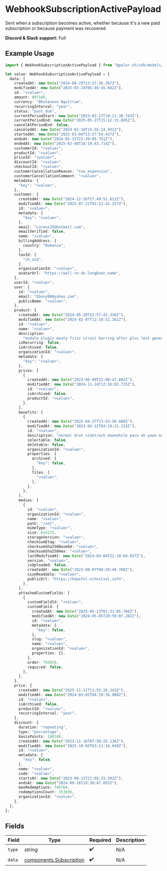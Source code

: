 # WebhookSubscriptionActivePayload

Sent when a subscription becomes active,
whether because it's a new paid subscription or because payment was recovered.

**Discord & Slack support:** Full

## Example Usage

```typescript
import { WebhookSubscriptionActivePayload } from "@polar-sh/sdk/models/components/webhooksubscriptionactivepayload.js";

let value: WebhookSubscriptionActivePayload = {
  data: {
    createdAt: new Date("2024-08-29T13:57:36.367Z"),
    modifiedAt: new Date("2025-03-24T05:48:45.842Z"),
    id: "<value>",
    amount: 897146,
    currency: "Bhutanese Ngultrum",
    recurringInterval: "year",
    status: "past_due",
    currentPeriodStart: new Date("2023-02-17T10:11:30.743Z"),
    currentPeriodEnd: new Date("2025-05-27T15:12:15.895Z"),
    cancelAtPeriodEnd: false,
    canceledAt: new Date("2024-02-18T15:55:24.931Z"),
    startedAt: new Date("2025-01-04T13:57:54.417Z"),
    endsAt: new Date("2024-05-31T22:39:05.751Z"),
    endedAt: new Date("2025-02-08T18:19:43.714Z"),
    customerId: "<value>",
    productId: "<value>",
    priceId: "<value>",
    discountId: "<value>",
    checkoutId: "<value>",
    customerCancellationReason: "too_expensive",
    customerCancellationComment: "<value>",
    metadata: {
      "key": "<value>",
    },
    customer: {
      createdAt: new Date("2024-12-26T17:49:51.811Z"),
      modifiedAt: new Date("2025-07-22T01:12:42.157Z"),
      id: "<value>",
      metadata: {
        "key": "<value>",
      },
      email: "Lorenz25@hotmail.com",
      emailVerified: false,
      name: "<value>",
      billingAddress: {
        country: "Romania",
      },
      taxId: [
        "ch_uid",
      ],
      organizationId: "<value>",
      avatarUrl: "https://well-to-do-longboat.name",
    },
    userId: "<value>",
    user: {
      id: "<value>",
      email: "Ebony90@yahoo.com",
      publicName: "<value>",
    },
    product: {
      createdAt: new Date("2024-05-20T22:57:42.336Z"),
      modifiedAt: new Date("2024-02-07T12:10:52.161Z"),
      id: "<value>",
      name: "<value>",
      description:
        "modulo plugin meaty frizz strait barring after plus lest generally",
      isRecurring: false,
      isArchived: false,
      organizationId: "<value>",
      metadata: {
        "key": "<value>",
      },
      prices: [
        {
          createdAt: new Date("2023-06-09T23:00:47.892Z"),
          modifiedAt: new Date("2024-11-24T12:16:02.725Z"),
          id: "<value>",
          isArchived: false,
          productId: "<value>",
        },
      ],
      benefits: [
        {
          createdAt: new Date("2025-04-27T13:43:50.609Z"),
          modifiedAt: new Date("2023-04-12T03:19:21.133Z"),
          id: "<value>",
          description: "normal drat sidetrack meanwhile pace ah yawn nocturnal",
          selectable: false,
          deletable: false,
          organizationId: "<value>",
          properties: {
            archived: {
              "key": false,
            },
            files: [
              "<value>",
            ],
          },
        },
      ],
      medias: [
        {
          id: "<value>",
          organizationId: "<value>",
          name: "<value>",
          path: "/net",
          mimeType: "<value>",
          size: 614175,
          storageVersion: "<value>",
          checksumEtag: "<value>",
          checksumSha256Base64: "<value>",
          checksumSha256Hex: "<value>",
          lastModifiedAt: new Date("2024-04-04T21:10:04.657Z"),
          version: "<value>",
          isUploaded: false,
          createdAt: new Date("2023-08-07T08:29:49.788Z"),
          sizeReadable: "<value>",
          publicUrl: "https://hopeful-schnitzel.info",
        },
      ],
      attachedCustomFields: [
        {
          customFieldId: "<value>",
          customField: {
            createdAt: new Date("2025-05-13T01:31:05.766Z"),
            modifiedAt: new Date("2024-05-05T20:59:07.282Z"),
            id: "<value>",
            metadata: {
              "key": false,
            },
            slug: "<value>",
            name: "<value>",
            organizationId: "<value>",
            properties: {},
          },
          order: 793029,
          required: false,
        },
      ],
    },
    price: {
      createdAt: new Date("2025-11-11T11:55:26.243Z"),
      modifiedAt: new Date("2024-03-02T04:19:36.988Z"),
      id: "<value>",
      isArchived: false,
      productId: "<value>",
      recurringInterval: "year",
    },
    discount: {
      duration: "repeating",
      type: "percentage",
      basisPoints: 288348,
      createdAt: new Date("2023-11-16T07:58:25.136Z"),
      modifiedAt: new Date("2025-10-03T03:11:16.049Z"),
      id: "<value>",
      metadata: {
        "key": false,
      },
      name: "<value>",
      code: "<value>",
      startsAt: new Date("2023-08-11T21:05:33.502Z"),
      endsAt: new Date("2024-09-16T18:30:47.093Z"),
      maxRedemptions: 745764,
      redemptionsCount: 353036,
      organizationId: "<value>",
    },
  },
};
```

## Fields

| Field                                                              | Type                                                               | Required                                                           | Description                                                        |
| ------------------------------------------------------------------ | ------------------------------------------------------------------ | ------------------------------------------------------------------ | ------------------------------------------------------------------ |
| `type`                                                             | *string*                                                           | :heavy_check_mark:                                                 | N/A                                                                |
| `data`                                                             | [components.Subscription](../../models/components/subscription.md) | :heavy_check_mark:                                                 | N/A                                                                |